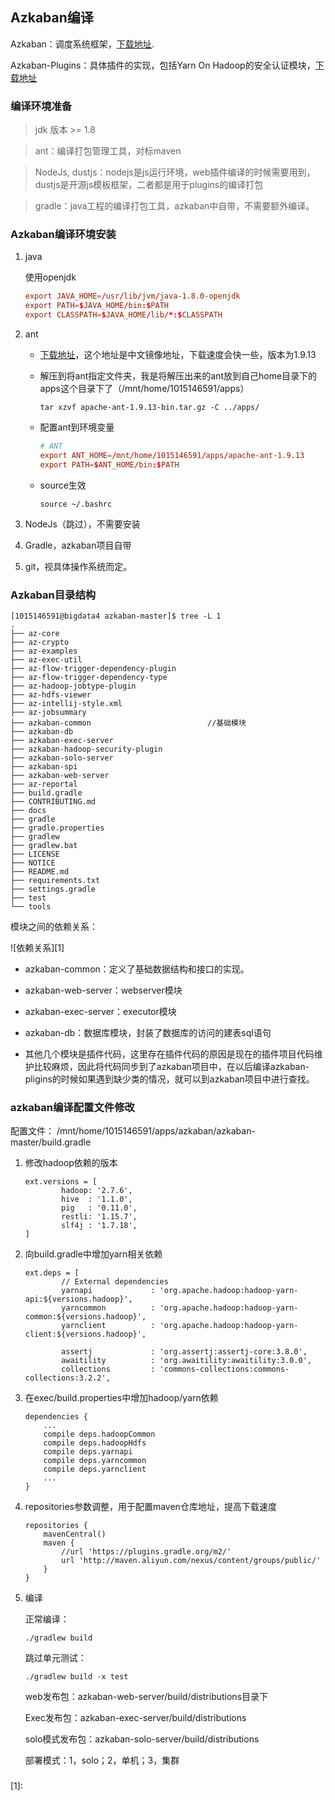 ## Azkaban编译

Azkaban：调度系统框架，[下载地址](https://github.com/azkaban/azkaban.git).

Azkaban-Plugins：具体插件的实现，包括Yarn On Hadoop的安全认证模块，[下载地址](https://github.com/azkaban/azkaban-plugins.git)

### 编译环境准备

> jdk 版本 >= 1.8

> ant：编译打包管理工具，对标maven

> NodeJs, dustjs：nodejs是js运行环境，web插件编译的时候需要用到，dustjs是开源js模板框架，二者都是用于plugins的编译打包

> gradle：java工程的编译打包工具，azkaban中自带，不需要额外编译。

### Azkaban编译环境安装

1. java

    使用openjdk

    ```conf
    export JAVA_HOME=/usr/lib/jvm/java-1.8.0-openjdk
    export PATH=$JAVA_HOME/bin:$PATH
    export CLASSPATH=$JAVA_HOME/lib/*:$CLASSPATH
    ```

2. ant

    - [下载地址](https://mirrors.tuna.tsinghua.edu.cn/apache/ant/binaries/apache-ant-1.9.13-bin.tar.gz)，这个地址是中文镜像地址，下载速度会快一些，版本为1.9.13

    - 解压到将ant指定文件夹，我是将解压出来的ant放到自己home目录下的apps这个目录下了（/mnt/home/1015146591/apps）

        ```
        tar xzvf apache-ant-1.9.13-bin.tar.gz -C ../apps/
        ```

    - 配置ant到环境变量

        ```conf
        # ANT
        export ANT_HOME=/mnt/home/1015146591/apps/apache-ant-1.9.13
        export PATH=$ANT_HOME/bin:$PATH
        ```

    - source生效

        ```
        source ~/.bashrc
        ```

3. NodeJs（跳过），不需要安装

4. Gradle，azkaban项目自带

5. git，视具体操作系统而定。

### Azkaban目录结构

```
[1015146591@bigdata4 azkaban-master]$ tree -L 1
.
├── az-core
├── az-crypto
├── az-examples
├── az-exec-util
├── az-flow-trigger-dependency-plugin
├── az-flow-trigger-dependency-type
├── az-hadoop-jobtype-plugin
├── az-hdfs-viewer
├── az-intellij-style.xml
├── az-jobsummary
├── azkaban-common                          //基础模块
├── azkaban-db
├── azkaban-exec-server
├── azkaban-hadoop-security-plugin
├── azkaban-solo-server
├── azkaban-spi
├── azkaban-web-server
├── az-reportal
├── build.gradle
├── CONTRIBUTING.md
├── docs
├── gradle
├── gradle.properties
├── gradlew
├── gradlew.bat
├── LICENSE
├── NOTICE
├── README.md
├── requirements.txt
├── settings.gradle
├── test
└── tools
```

模块之间的依赖关系：

![依赖关系][1]

- azkaban-common：定义了基础数据结构和接口的实现。

- azkaban-web-server：webserver模块

- azkaban-exec-server：executor模块

- azkaban-db：数据库模块，封装了数据库的访问的建表sql语句

- 其他几个模块是插件代码，这里存在插件代码的原因是现在的插件项目代码维护比较麻烦，因此将代码同步到了azkaban项目中，在以后编译azkaban-pligins的时候如果遇到缺少类的情况，就可以到azkaban项目中进行查找。

### azkaban编译配置文件修改

配置文件： /mnt/home/1015146591/apps/azkaban/azkaban-master/build.gradle

1. 修改hadoop依赖的版本

    ```
    ext.versions = [
            hadoop: '2.7.6',
            hive  : '1.1.0',
            pig   : '0.11.0',
            restli: '1.15.7',
            slf4j : '1.7.18',
    ]
    ```

2. 向build.gradle中增加yarn相关依赖

    ```
    ext.deps = [
            // External dependencies
            yarnapi             : 'org.apache.hadoop:hadoop-yarn-api:${versions.hadoop}',
            yarncommon          : 'org.apache.hadoop:hadoop-yarn-common:${versions.hadoop}',
            yarnclient          : 'org.apache.hadoop:hadoop-yarn-client:${versions.hadoop}',

            assertj             : 'org.assertj:assertj-core:3.8.0',
            awaitility          : 'org.awaitility:awaitility:3.0.0',
            collections         : 'commons-collections:commons-collections:3.2.2',

    ```

3. 在exec/build.properties中增加hadoop/yarn依赖

    ```
    dependencies {
        ...
        compile deps.hadoopCommon
        compile deps.hadoopHdfs
        compile deps.yarnapi
        compile deps.yarncommon
        compile deps.yarnclient
        ...
    }
    ```

4. repositories参数调整，用于配置maven仓库地址，提高下载速度

    ```
    repositories {
        mavenCentral()
        maven {
            //url 'https://plugins.gradle.org/m2/'
            url 'http://maven.aliyun.com/nexus/content/groups/public/'
        }
    }
    ```

5. 编译

    正常编译：

    ```
    ./gradlew build
    ```

    跳过单元测试：
    ```
    ./gradlew build -x test
    ```

    web发布包：azkaban-web-server/build/distributions目录下

    Exec发布包：azkaban-exec-server/build/distributions

    solo模式发布包：azkaban-solo-server/build/distributions

    部署模式：1，solo；2，单机；3，集群

###

[1]: 
